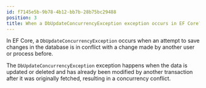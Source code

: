 ```yaml
---
id: f7145e5b-9b78-4b12-bb7b-28b75bc29488
position: 3
title: When a DbUpdateConcurrencyException exception occurs in EF Core?
---
```


In EF Core, a `DbUpdateConcurrencyException` occurs when an attempt to save changes in the database is in conflict with a change made by another user or process before.

The `DbUpdateConcurrencyException` exception happens when the data is updated or deleted and has already been modified by another transaction after it was originally fetched, resulting in a concurrency conflict.